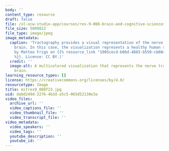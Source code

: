 ```yaml
---
body: ''
content_type: resource
draft: false
file: /ol-ocw-studio-app/courses/res-9-008-brain-and-cognitive-sciences-computational-tutorials/mitres9_008f23.jpg
file_size: 5609822
file_type: image/jpeg
image_metadata:
  caption: 'Tractography provides a visual representation of the nerve tracts in the
    brain. In this case, the visualization represents a healthy human subject. (Image
    by Matteo Frigo on {{% resource_link "1905cecd-b06d-4883-b550-cb0847e597b8" "Flickr"
    %}}. License: CC BY.)'
  credit: ''
  image-alt: A multicolored visualization that represents the nerve tracts in a human
    brain.
learning_resource_types: []
license: https://creativecommons.org/licenses/by/4.0/
resourcetype: Image
title: mitres9_008f23.jpg
uid: dabd249d-2276-4b3d-a5c5-065d52138e3a
video_files:
  archive_url: ''
  video_captions_file: ''
  video_thumbnail_file: ''
  video_transcript_file: ''
video_metadata:
  video_speakers: ''
  video_tags: ''
  youtube_description: ''
  youtube_id: ''
---
```

